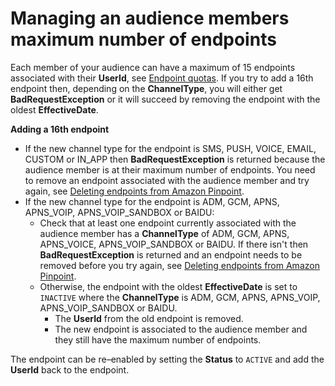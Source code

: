 # Managing an audience members maximum number of endpoints<a name="audience-define-auto-inactive"></a>

Each member of your audience can have a maximum of 15 endpoints associated with their **UserId**, see [Endpoint quotas](quotas.md#quotas-endpoint)\. If you try to add a 16th endpoint then, depending on the **ChannelType**, you will either get **BadRequestException** or it will succeed by removing the endpoint with the oldest **EffectiveDate**\.

**Adding a 16th endpoint**
+ If the new channel type for the endpoint is SMS, PUSH, VOICE, EMAIL, CUSTOM or IN\_APP then **BadRequestException** is returned because the audience member is at their maximum number of endpoints\. You need to remove an endpoint associated with the audience member and try again, see [Deleting endpoints from Amazon Pinpoint](audience-define-remove.md)\.
+ If the new channel type for the endpoint is ADM, GCM, APNS, APNS\_VOIP, APNS\_VOIP\_SANDBOX or BAIDU:
  + Check that at least one endpoint currently associated with the audience member has a **ChannelType** of ADM, GCM, APNS, APNS\_VOICE, APNS\_VOIP\_SANDBOX or BAIDU\. If there isn't then **BadRequestException** is returned and an endpoint needs to be removed before you try again, see [Deleting endpoints from Amazon Pinpoint](audience-define-remove.md)\. 
  + Otherwise, the endpoint with the oldest **EffectiveDate** is set to `INACTIVE` where the **ChannelType** is ADM, GCM, APNS, APNS\_VOIP, APNS\_VOIP\_SANDBOX or BAIDU\.
    + The **UserId** from the old endpoint is removed\.
    + The new endpoint is associated to the audience member and they still have the maximum number of endpoints\. 

The endpoint can be re–enabled by setting the **Status** to `ACTIVE` and add the **UserId** back to the endpoint\.